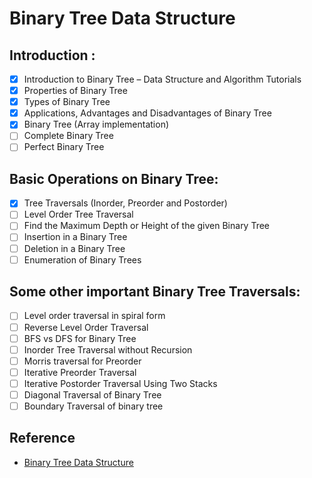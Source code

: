 # Binary Tree Data Structure

## Introduction :
- [x] Introduction to Binary Tree – Data Structure and Algorithm Tutorials
- [x] Properties of Binary Tree
- [x] Types of Binary Tree
- [x] Applications, Advantages and Disadvantages of Binary Tree
- [x] Binary Tree (Array implementation)
- [ ] Complete Binary Tree
- [ ] Perfect Binary Tree

## Basic Operations on Binary Tree:
- [x] Tree Traversals (Inorder, Preorder and Postorder)
- [ ] Level Order Tree Traversal
- [ ] Find the Maximum Depth or Height of the given Binary Tree
- [ ] Insertion in a Binary Tree
- [ ] Deletion in a Binary Tree
- [ ] Enumeration of Binary Trees
  
## Some other important Binary Tree Traversals:
- [ ] Level order traversal in spiral form
- [ ] Reverse Level Order Traversal
- [ ] BFS vs DFS for Binary Tree
- [ ] Inorder Tree Traversal without Recursion
- [ ] Morris traversal for Preorder
- [ ] Iterative Preorder Traversal
- [ ] Iterative Postorder Traversal Using Two Stacks
- [ ] Diagonal Traversal of Binary Tree
- [ ] Boundary Traversal of binary tree
  
## Reference

+ [Binary Tree Data Structure](https://www.geeksforgeeks.org/binary-tree-data-structure/?ref=lbp)
